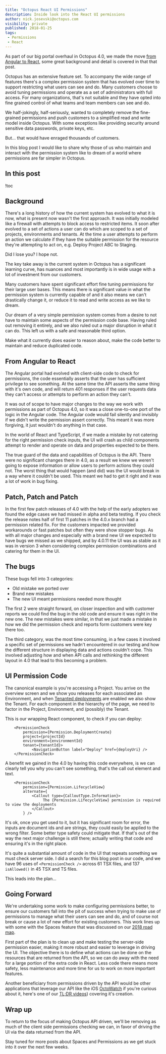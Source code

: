 ```yaml
---
title: "Octopus React UI Permissions"
description: Inside look into the React UI permissions
author: nick.josevski@octopus.com
visibility: private
published: 2018-01-25
tags:
 - Permissions
 - React
---
```


As part of our big portal overhaul in Octopus 4.0, we made the move [from Angular to React](https://octopus.com/blog/octopus-v4-angular-to-react), some great background and detail is covered in that that post. 

Octopus has an extensive feature set. To accompany the wide range of features there's a complex permission system that has evolved over time to support restricting what users can see and do. Many customers choose to avoid tuning permissions and operate as a set of administrators with full access. For many organizations, that's not suitable and they have opted into fine grained control of what teams and team members can see and do.

We half-jokingly, half-seriously, wanted to completely remove the fine-grained permissions and push customers to a simplified read and write model inside Octopus. With some exceptions like  providing security around sensitive data passwords, private keys, etc. 

But... that would have enraged thousands of customers.

In this blog post I would like to share why those of us who maintain and interact with the permission system like to dream of a world where permissions are far simpler in Octopus.


## In this post

!toc


## Background

There's a long history of how the current system has evolved to what it is now, what is present now wasn't the first approach. It was initially modeled like a firewall with attempts to block access to restricted items. It soon after evolved to a set of actions a user can do which are scoped to a set of projects, environments and tenants. At the time a user attempts to perform an action we calculate if they have the suitable permission for the resource they're attempting to act on, e.g. Deploy Project ABC to Staging.

Did I lose you? I hope not. 

The key take away is the current system in Octopus has a significant learning curve, has nuances and most importantly is in wide usage with a lot of investment from our customers.

Many customers have spent significant effort fine tuning permissions for their large user bases. This means there is significant value in what the permission system is currently capable of and it also means we can't drastically change it, or reduce it to read and write access as we like to dream.

Our dream of a very simple permission system comes from a desire to not have to maintain some aspects of the permission code base. Having ruled out removing it entirely, and we also ruled out a major disruption in what it can do. This left us with a safe and reasonable third option.

Make what it currently does easier to reason about, make the code better to maintain and reduce duplicated code.


## From Angular to React

The Angular portal had evolved with client-side code to check for permissions, the code essentially asserts that the user has sufficient privilege to see something. At the same time the API asserts the same thing with it's own code, and will return 401 responses if the user requests data they can't access or attempts to perform an action they can't.

It was out of scope to have major changes to the way we work with permissions as part of Octopus 4.0, so it was a close one-to-one port of the logic in the Angular code. The Angular code would fail silently and invisibly if we didn't write the permission assert correctly. This meant it was more forgiving, it just wouldn't do anything in that case.

In the world of React and TypeScript, if we made a mistake by not catering for the right permission check inputs, the UI will crash as child components attempt to render and operate on data and properties expected to be there.

The true guard of the data and capabilities of Octopus is the API. There were no significant changes there in 4.0, as a result we knew we weren't going to expose information or allow users to perform actions they could not. The worst thing that would happen (and did) was the UI would break in a way where it couldn't be used. This meant we had to get it right and it was a lot of work in bug fixing.

## Patch, Patch and Patch

In the first few patch releases of 4.0 with the help of the early adopters we found the edge cases we had missed in alpha and beta testing. If you check the release notes half of first 11 patches in the 4.0.x branch had a permission related fix. For the customers impacted we provided workarounds or fast patches but often they were show stopper bugs. As with all major changes and especially with a brand new UI we expected to have bugs we missed as we shipped, and by 4.0.11 the UI was as stable as it was in version 3 when considering complex permission combinations and catering for them in the UI.

## The bugs

These bugs fell into 3 categories:

 - Old mistake we ported over
 - Brand new mistakes
 - The new UI meant permissions needed more thought
 
The first 2 were straight forward, on closer inspection and with customer reports we could find the bug in the old code and ensure it was right in the new one. The new mistakes were similar, in that we just made a mistake in how we did the permission check and reports form customers were key there too.

The third category, was the most time consuming, in a few cases it involved a specific set of permissions we hadn't encountered in our testing and how the different structure in displaying data and actions couldn't cope. This involved adjusting how and when API calls and rethinking the different layout in 4.0 that lead to this becoming a problem.

## UI Permission Code

The canonical example is you're accessing a Project. You arrive on the overview screen and we show you releases for each associated an Environment, and when [Tenanted deployments](https://octopus.com/docs/deployment-patterns/multi-tenant-deployments) are enabled we also show the Tenant. For each component in the hierarchy of the page, we need to factor in the Project, Environment, and (possibly) the Tenant.

This is our wrapping React component, to check if you can deploy:

```
	<PermissionCheck
		permission={Permission.DeploymentCreate}
		project={projectId}
		environment={environmentId}
		tenant={tenantId}>
			<NavigationButton label="Deploy" href={deployUri} />
	</PermissionCheck>
```

A benefit we gained in the 4.0 by having this code everywhere, is we can clearly tell you why you can't see something, that's the call out element and text.

```
    <PermissionCheck 
		permission={Permission.LifecycleView} 
		alternate={
			<Callout type={CalloutType.Information}>
				 The {Permission.LifecycleView} permission is required to view the deployments
			</Callout>
		} />
```

It's ok, once you get used to it, but it has significant room for error, the inputs are document ids and are strings, they could easily be applied to the wrong filter. Some better type safety could mitigate that. If that's out of the way the next major challenge is still there; actually writing that code and ensuring it's in the right place.

It's quite a substantial amount of code in the UI that repeats something we must check server side. I did a search for this blog post in our code, and we have 96 uses of `<PermissionCheck />` across 61 TSX files, and 137 `isAllowed()` in 45 TSX and TS files.

This leads into the plan...

## Going Forward

We're undertaking some work to make configuring permissions better, to ensure our customers fall into the pit of success when trying to make use of permissions to manage what their users can see and do, and of course not break or cause a lot of new effort for existing customers. This work lines up with some with the Spaces feature that was discussed on our [2018 road map](https://octopus.com/blog/roadmap-2018). 

First part of the plan is to clean up and make testing the server-side permission easier, making it more robust and easier to leverage in driving the UI. The objective there is to define what actions can be done on the resources that are returned from the API, so we can do away with the need for a large portion of the extra code in React. Less code there means more safety, less maintenance and more time for us to work on more important features.

Another beneficiary from permissions driven by the API would be other applications that leverage our API like the iOS [OctoWatch](https://itunes.apple.com/us/app/octowatch/id1232940032?mt=8) if you're curious about it, here's one of our [TL;DR videos](https://www.youtube.com/watch?v=mxKBxHNDLzc)) covering it's creation.


## Wrap up

To return to the focus of making Octopus API driven, we'll be removing as much of the client side permissions checking we can, in favor of driving the UI via the data returned from the API.

Stay tuned for more posts about Spaces and Permissions as we get stuck into it over the next few weeks.


